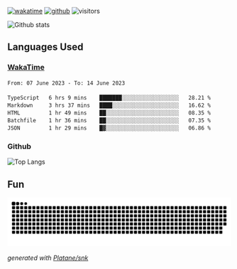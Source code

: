 [![wakatime](https://wakatime.com/badge/user/82c377cd-a54c-404c-b7df-177b313ca539.svg)](https://wakatime.com/@82c377cd-a54c-404c-b7df-177b313ca539)
[![github](https://img.shields.io/github/followers/xinthose?logo=github&style=plastic)](https://github.com/alanhamlett?tab=followers)
![visitors](https://visitor-badge.glitch.me/badge?page_id=xinthose&left_color=green&right_color=red)

![Github stats](https://github-readme-stats.vercel.app/api?username=xinthose&show_icons=true&theme=radical&count_private=true)

## Languages Used

### [WakaTime](https://wakatime.com/)
<!--START_SECTION:waka-->

```txt
From: 07 June 2023 - To: 14 June 2023

TypeScript   6 hrs 9 mins    ███████░░░░░░░░░░░░░░░░░░   28.21 %
Markdown     3 hrs 37 mins   ████░░░░░░░░░░░░░░░░░░░░░   16.62 %
HTML         1 hr 49 mins    ██░░░░░░░░░░░░░░░░░░░░░░░   08.35 %
Batchfile    1 hr 36 mins    ██░░░░░░░░░░░░░░░░░░░░░░░   07.35 %
JSON         1 hr 29 mins    █▓░░░░░░░░░░░░░░░░░░░░░░░   06.86 %
```

<!--END_SECTION:waka-->

### Github

![Top Langs](https://github-readme-stats.vercel.app/api/top-langs/?username=xinthose)

## Fun
![github contribution grid snake animation](https://raw.githubusercontent.com/xinthose/xinthose/output/github-contribution-grid-snake.svg)

_generated with [Platane/snk](https://github.com/Platane/snk)_
